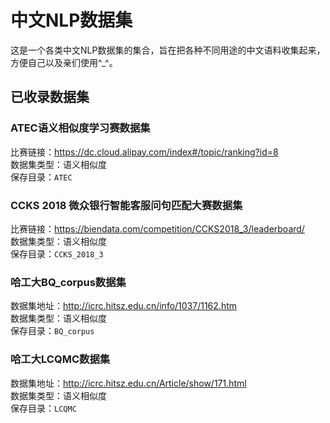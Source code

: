 # 中文NLP数据集

这是一个各类中文NLP数据集的集合，旨在把各种不同用途的中文语料收集起来，方便自己以及亲们使用^_^。

## 已收录数据集

### ATEC语义相似度学习赛数据集
比赛链接：https://dc.cloud.alipay.com/index#/topic/ranking?id=8   
数据集类型：语义相似度   
保存目录：`ATEC`


### CCKS 2018 微众银行智能客服问句匹配大赛数据集
比赛链接：https://biendata.com/competition/CCKS2018_3/leaderboard/   
数据集类型：语义相似度   
保存目录：`CCKS_2018_3`


### 哈工大BQ_corpus数据集
数据集地址：http://icrc.hitsz.edu.cn/info/1037/1162.htm   
数据集类型：语义相似度   
保存目录：`BQ_corpus`


### 哈工大LCQMC数据集
数据集地址：http://icrc.hitsz.edu.cn/Article/show/171.html   
数据集类型：语义相似度   
保存目录：`LCQMC`
